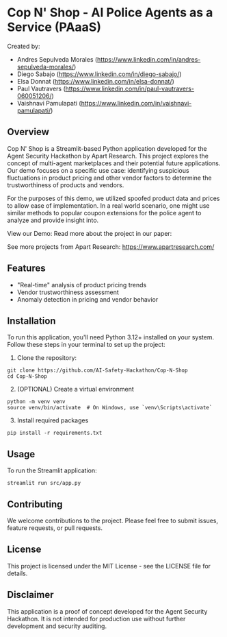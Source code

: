 
# Cop N' Shop - AI Police Agents as a Service (PAaaS)

Created by:
- Andres Sepulveda Morales (https://www.linkedin.com/in/andres-sepulveda-morales/)
- Diego Sabajo (https://www.linkedin.com/in/diego-sabajo/)
- Elsa Donnat (https://www.linkedin.com/in/elsa-donnat/)
- Paul Vautravers (https://www.linkedin.com/in/paul-vautravers-060051206/)
- Vaishnavi Pamulapati (https://www.linkedin.com/in/vaishnavi-pamulapati/) 

## Overview
Cop N' Shop is a Streamlit-based Python application developed for the Agent Security Hackathon by Apart Research. This project explores the concept of multi-agent marketplaces and their potential future applications. Our demo focuses on a specific use case: identifying suspicious fluctuations in product pricing and other vendor factors to determine the trustworthiness of products and vendors.

For the purposes of this demo, we utilized spoofed product data and prices to allow ease of implementation. In a real world scenario, one might use similar methods to popular coupon extensions for the police agent to analyze and provide insight into.

View our Demo: 
Read more about the project in our paper: 

See more projects from Apart Research: https://www.apartresearch.com/

## Features

- "Real-time" analysis of product pricing trends
- Vendor trustworthiness assessment
- Anomaly detection in pricing and vendor behavior

## Installation
To run this application, you'll need Python 3.12+ installed on your system. Follow these steps in your terminal to set up the project:

1. Clone the repository:
```
git clone https://github.com/AI-Safety-Hackathon/Cop-N-Shop
cd Cop-N-Shop
```

2. (OPTIONAL) Create a virtual environment 
```
python -m venv venv
source venv/bin/activate  # On Windows, use `venv\Scripts\activate`
```

3. Install required packages
```
pip install -r requirements.txt
```

## Usage 

To run the Streamlit application:
```
streamlit run src/app.py
```

## Contributing
We welcome contributions to the project. Please feel free to submit issues, feature requests, or pull requests.

## License
This project is licensed under the MIT License - see the LICENSE file for details.

## Disclaimer
This application is a proof of concept developed for the Agent Security Hackathon. It is not intended for production use without further development and security auditing.